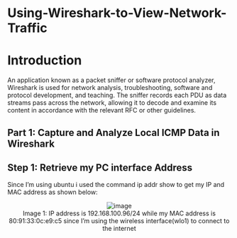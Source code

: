 # Using-Wireshark-to-View-Network-Traffic

# Introduction

An application known as a packet sniffer or software protocol analyzer, Wireshark is used for network analysis, troubleshooting, software and protocol development, and teaching. The sniffer records each PDU as data streams pass across the network, allowing it to decode and examine its content in accordance with the relevant RFC or other guidelines.

## Part 1: Capture and Analyze Local ICMP Data in Wireshark

## Step 1: Retrieve my PC interface Address

Since I’m using ubuntu i used the command ip addr show to get my IP and MAC address as shown below:

<div align="center">

![image](https://github.com/the-original-copy/Using-Wireshark-to-View-Network-Traffic/assets/77143082/b4cfb47a-392d-4133-8d45-393cc8440182)
<br/> Image 1: IP address is 192.168.100.96/24 while my MAC address is 80:91:33:0c:e9:c5 since I’m using the wireless interface(wlo1) to connect to the internet

</div>







